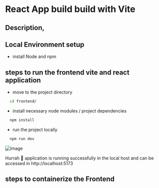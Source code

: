 # React App build build with Vite 

## Description,

## Local Environment setup
- install Node and npm 

## steps to run the frontend vite and react application
- move to the project directory
```bash
  cd frontend/
```
- install necessary node modules / project dependencies
```bash
  npm install
```
- run the project locally
```bash
  npm run dev
```
![image](https://github.com/user-attachments/assets/a385c57d-4674-4bd3-8a67-7251edb0ab62)

Hurrah 🥳 application is running successfully in the local host and can be accessed in http://localhost:5173

## steps to containerize the Frontend
